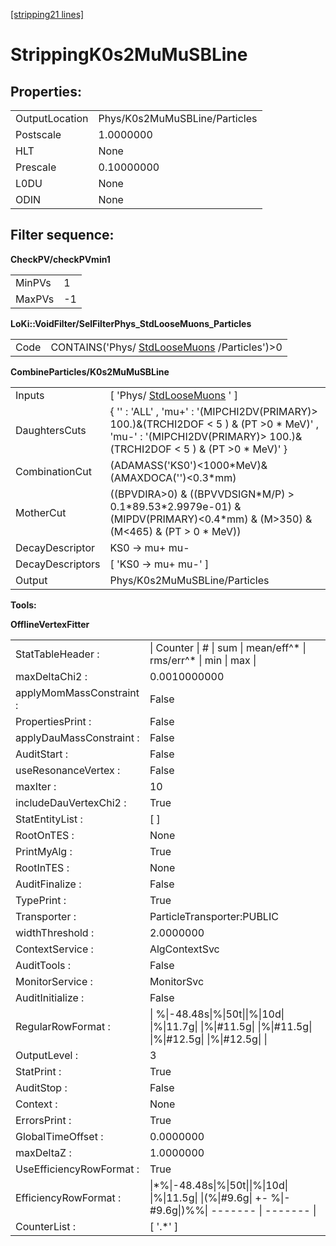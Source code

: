 [[stripping21 lines]](./stripping21-leptonic)

# StrippingK0s2MuMuSBLine

## Properties:

|                |                               |
|----------------|-------------------------------|
| OutputLocation | Phys/K0s2MuMuSBLine/Particles |
| Postscale      | 1.0000000                     |
| HLT            | None                          |
| Prescale       | 0.10000000                    |
| L0DU           | None                          |
| ODIN           | None                          |

## Filter sequence:

**CheckPV/checkPVmin1**

|        |     |
|--------|-----|
| MinPVs | 1   |
| MaxPVs | -1  |

**LoKi::VoidFilter/SelFilterPhys_StdLooseMuons_Particles**

|      |                                                                              |
|------|------------------------------------------------------------------------------|
| Code | CONTAINS('Phys/ [StdLooseMuons](./stripping21-stdloosemuons) /Particles')\>0 |

**CombineParticles/K0s2MuMuSBLine**

|                  |                                                                                                                                                                        |
|------------------|------------------------------------------------------------------------------------------------------------------------------------------------------------------------|
| Inputs           | [ 'Phys/ [StdLooseMuons](./stripping21-stdloosemuons) ' ]                                                                                                            |
| DaughtersCuts    | { '' : 'ALL' , 'mu+' : '(MIPCHI2DV(PRIMARY)\> 100.)&(TRCHI2DOF \< 5 ) & (PT \>0 \* MeV)' , 'mu-' : '(MIPCHI2DV(PRIMARY)\> 100.)&(TRCHI2DOF \< 5 ) & (PT \>0 \* MeV)' } |
| CombinationCut   | (ADAMASS('KS0')\<1000\*MeV)& (AMAXDOCA('')\<0.3\*mm)                                                                                                                   |
| MotherCut        | ((BPVDIRA\>0) & ((BPVVDSIGN\*M/P) \> 0.1\*89.53\*2.9979e-01) & (MIPDV(PRIMARY)\<0.4\*mm) & (M\>350) & (M\<465) & (PT \> 0 \* MeV))                                     |
| DecayDescriptor  | KS0 -\> mu+ mu-                                                                                                                                                        |
| DecayDescriptors | [ 'KS0 -\> mu+ mu-' ]                                                                                                                                                |
| Output           | Phys/K0s2MuMuSBLine/Particles                                                                                                                                          |

****Tools:****

**OfflineVertexFitter**

|                          |                                                                                                           |
|--------------------------|-----------------------------------------------------------------------------------------------------------|
| StatTableHeader :        | \| Counter \| \# \| sum \| mean/eff^\* \| rms/err^\* \| min \| max \|                                     |
| maxDeltaChi2 :           | 0.0010000000                                                                                              |
| applyMomMassConstraint : | False                                                                                                     |
| PropertiesPrint :        | False                                                                                                     |
| applyDauMassConstraint : | False                                                                                                     |
| AuditStart :             | False                                                                                                     |
| useResonanceVertex :     | False                                                                                                     |
| maxIter :                | 10                                                                                                        |
| includeDauVertexChi2 :   | True                                                                                                      |
| StatEntityList :         | [ ]                                                                                                     |
| RootOnTES :              | None                                                                                                      |
| PrintMyAlg :             | True                                                                                                      |
| RootInTES :              | None                                                                                                      |
| AuditFinalize :          | False                                                                                                     |
| TypePrint :              | True                                                                                                      |
| Transporter :            | ParticleTransporter:PUBLIC                                                                                |
| widthThreshold :         | 2.0000000                                                                                                 |
| ContextService :         | AlgContextSvc                                                                                             |
| AuditTools :             | False                                                                                                     |
| MonitorService :         | MonitorSvc                                                                                                |
| AuditInitialize :        | False                                                                                                     |
| RegularRowFormat :       | \| %\|-48.48s\|%\|50t\|\|%\|10d\| \|%\|11.7g\| \|%\|#11.5g\| \|%\|#11.5g\| \|%\|#12.5g\| \|%\|#12.5g\| \| |
| OutputLevel :            | 3                                                                                                         |
| StatPrint :              | True                                                                                                      |
| AuditStop :              | False                                                                                                     |
| Context :                | None                                                                                                      |
| ErrorsPrint :            | True                                                                                                      |
| GlobalTimeOffset :       | 0.0000000                                                                                                 |
| maxDeltaZ :              | 1.0000000                                                                                                 |
| UseEfficiencyRowFormat : | True                                                                                                      |
| EfficiencyRowFormat :    | \|\*%\|-48.48s\|%\|50t\|\|%\|10d\| \|%\|11.5g\| \|(%\|#9.6g\| +- %\|-#9.6g\|)%%\| ------- \| ------- \|   |
| CounterList :            | [ '.\*' ]                                                                                               |
